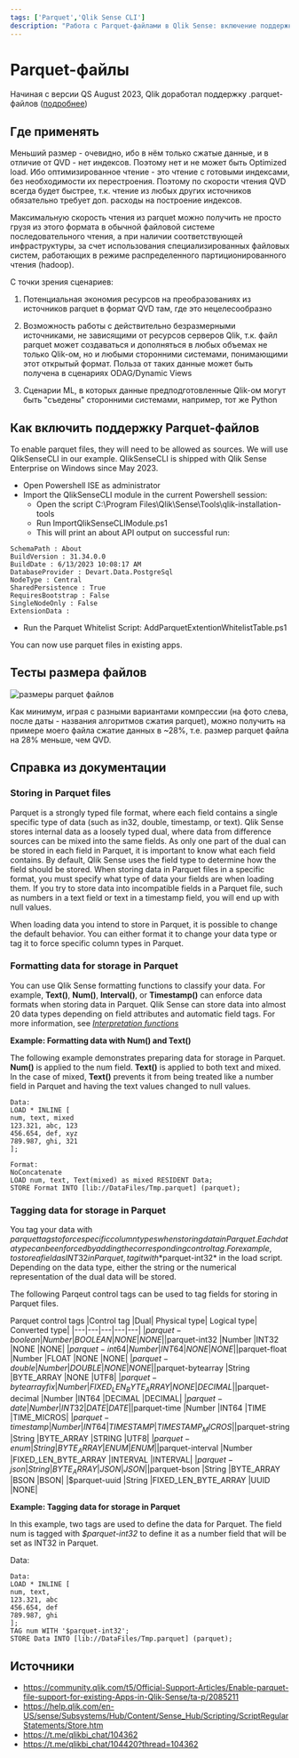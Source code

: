 ```yaml
---
tags: ['Parquet','Qlik Sense CLI']
description: "Работа с Parquet-файлами в Qlik Sense: включение поддержки, сценарии использования, сравнение с QVD. Узнайте, как форматировать и тегировать данные для Parquet."
---
```

# Parquet-файлы

Начиная с версии QS August 2023, Qlik доработал поддержку .parquet-файлов ([подробнее](https://parquet.apache.org/))

## Где применять

Меньший размер - очевидно,  ибо в нём только сжатые данные, и в отличие от QVD - нет индексов. Поэтому нет и не может быть Optimized load. Ибо оптимизированное чтение - это чтение с готовыми индексами, без необходимости их перестроения.
Поэтому по скорости чтения QVD всегда будет быстрее, т.к. чтение из любых других источников обязательно требует доп. расходы на построение индексов.

Максимальную скорость чтения из parquet можно получить не просто грузя из этого формата в обычной файловой системе последовательного чтения, а при наличии соответствующей инфраструктуры, за счет использования специализированных файловых систем, работающих в режиме распределенного партиционированного чтения (hadoop).

С точки зрения сценариев:
1. Потенциальная экономия ресурсов на преобразованиях из источников parquet в формат QVD там, где это нецелесообразно

2. Возможность работы с действительно безразмерными источниками, не зависящими от ресурсов серверов Qlik, т.к. файл parquet может создаваться и дополняться в любых объемах не только Qlik-ом, но и любыми сторонними системами, понимающими этот открытый формат. Польза от таких данные может быть получена в сценариях ODAG/Dynamic Views

3. Сценарии ML, в которых данные предподготовленные Qlik-ом могут быть "съедены" сторонними системами, например, тот же Python

## Как включить поддержку Parquet-файлов

To enable parquet files, they will need to be allowed as sources. We will use QlikSenseCLI in our example.  QlikSenseCLI is shipped with Qlik Sense Enterprise on Windows since May 2023.

- Open Powershell ISE as administrator
- Import the QlikSenseCLI module in the current Powershell session:
    - Open the script C:\Program Files\Qlik\Sense\Tools\qlik-installation-tools
    - Run ImportQlikSenseCLIModule.ps1
    - This will print an about API output on successful run:

```
SchemaPath : About
BuildVersion : 31.34.0.0
BuildDate : 6/13/2023 10:08:17 AM
DatabaseProvider : Devart.Data.PostgreSql
NodeType : Central
SharedPersistence : True
RequiresBootstrap : False
SingleNodeOnly : False
ExtensionData :
```

- Run the Parquet Whitelist Script:
AddParquetExtentionWhitelistTable.ps1

You can now use parquet files in existing apps.

## Тесты размера файлов

![размеры parquet файлов](/img/nocategory/WdtYb97P3h.png)

Как минимум, играя с разными вариантами компрессии (на фото слева, после даты - названия алгоритмов сжатия parquet), можно получить на примере моего файла сжатие данных в ~28%, т.е. размер parquet файла на 28% меньше, чем QVD.

## Справка из документации

### Storing in Parquet files

Parquet is a strongly typed file format, where each field contains a single specific type of data (such as in32, double, timestamp, or text). Qlik Sense stores internal data as a loosely typed dual, where data from difference sources can be mixed into the same fields. As only one part of the dual can be stored in each field in Parquet, it is important to know what each field contains. By default, Qlik Sense uses the field type to determine how the field should be stored. When storing data in Parquet files in a specific format, you must specify what type of data your fields are when loading them. If you try to store data into incompatible fields in a Parquet file, such as numbers in a text field or text in a timestamp field, you will end up with null values.

When loading data you intend to store in Parquet, it is possible to change the default behavior. You can either format it to change your data type or tag it to force specific column types in Parquet.

### Formatting data for storage in Parquet

You can use Qlik Sense formatting functions to classify your data. For example, **Text()**, **Num()**, **Interval()**, or **Timestamp()** can enforce data formats when storing data in Parquet. Qlik Sense can store data into almost 20 data types depending on field attributes and automatic field tags. For more information, see [_Interpretation functions_](https://help.qlik.com/en-US/sense/February2024/Subsystems/Hub/Content/Sense_Hub/Scripting/InterpretationFunctions/interpretation-functions.htm)

**Example: Formatting data with Num() and Text()**

The following example demonstrates preparing data for storage in Parquet. **Num()** is applied to the num field. **Text()** is applied to both text and mixed. In the case of mixed, **Text()** prevents it from being treated like a number field in Parquet and having the text values changed to null values.

```
Data:
LOAD * INLINE [
num, text, mixed
123.321, abc, 123
456.654, def, xyz
789.987, ghi, 321
];

Format:
NoConcatenate
LOAD num, text, Text(mixed) as mixed RESIDENT Data;
STORE Format INTO [lib://DataFiles/Tmp.parquet] (parquet);
```

### Tagging data for storage in Parquet

You tag your data with $parquet tags to force specific column types when storing data in Parquet. Each data type can be enforced by adding the corresponding control tag. For example, to store a field as INT32 in Parquet, tag it with *$parquet-int32* in the load script. Depending on the data type, either the string or the numerical representation of the dual data will be stored.

The following Parqeut control tags can be used to tag fields for storing in Parquet files.

Parquet control tags
|Control tag |Dual| Physical type| Logical type| Converted type|
|---|---|---|---|---|
|$parquet-boolean |Number |BOOLEAN |NONE |NONE|
|$parquet-int32 |Number |INT32 |NONE |NONE|
|$parquet-int64 |Number |INT64 |NONE |NONE|
|$parquet-float |Number |FLOAT |NONE |NONE|
|$parquet-double |Number |DOUBLE |NONE |NONE|
|$parquet-bytearray |String |BYTE_ARRAY |NONE |UTF8|
|$parquet-bytearrayfix |Number |FIXED_LEN_BYTE_ARRAY |NONE |DECIMAL|
|$parquet-decimal |Number |INT64 |DECIMAL |DECIMAL|
|$parquet-date |Number |INT32 |DATE |DATE|
|$parquet-time |Number |INT64 |TIME |TIME_MICROS|
|$parquet-timestamp |Number |INT64 |TIMESTAMP |TIMESTAMP_MICROS|
|$parquet-string |String |BYTE_ARRAY |STRING |UTF8|
|$parquet-enum |String |BYTE_ARRAY |ENUM |ENUM|
|$parquet-interval |Number |FIXED_LEN_BYTE_ARRAY |INTERVAL |INTERVAL|
|$parquet-json |String |BYTE_ARRAY |JSON |JSON|
|$parquet-bson |String |BYTE_ARRAY |BSON |BSON|
|$parquet-uuid |String |FIXED_LEN_BYTE_ARRAY |UUID |NONE|

**Example: Tagging data for storage in Parquet**

In this example, two tags are used to define the data for Parquet. The field num is tagged with *$parquet-int32* to define it as a number field that will be set as INT32 in Parquet.

Data:

```
Data:
LOAD * INLINE [
num, text,
123.321, abc
456.654, def
789.987, ghi
];
TAG num WITH '$parquet-int32';
STORE Data INTO [lib://DataFiles/Tmp.parquet] (parquet);
```

## Источники

- https://community.qlik.com/t5/Official-Support-Articles/Enable-parquet-file-support-for-existing-Apps-in-Qlik-Sense/ta-p/2085211
- https://help.qlik.com/en-US/sense/Subsystems/Hub/Content/Sense_Hub/Scripting/ScriptRegularStatements/Store.htm
- https://t.me/qlikbi_chat/104362
- https://t.me/qlikbi_chat/104420?thread=104362
